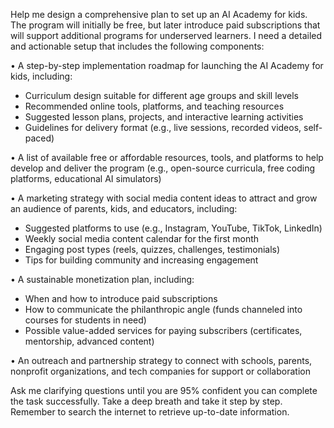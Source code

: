Help me design a comprehensive plan to set up an AI Academy for kids. The program will initially be free, but later introduce paid subscriptions that will support additional programs for underserved learners. I need a detailed and actionable setup that includes the following components:

• A step-by-step implementation roadmap for launching the AI Academy for kids, including:
  - Curriculum design suitable for different age groups and skill levels
  - Recommended online tools, platforms, and teaching resources
  - Suggested lesson plans, projects, and interactive learning activities
  - Guidelines for delivery format (e.g., live sessions, recorded videos, self-paced)

• A list of available free or affordable resources, tools, and platforms to help develop and deliver the program (e.g., open-source curricula, free coding platforms, educational AI simulators)

• A marketing strategy with social media content ideas to attract and grow an audience of parents, kids, and educators, including:
  - Suggested platforms to use (e.g., Instagram, YouTube, TikTok, LinkedIn)
  - Weekly social media content calendar for the first month
  - Engaging post types (reels, quizzes, challenges, testimonials)
  - Tips for building community and increasing engagement

• A sustainable monetization plan, including:
  - When and how to introduce paid subscriptions
  - How to communicate the philanthropic angle (funds channeled into courses for students in need)
  - Possible value-added services for paying subscribers (certificates, mentorship, advanced content)

• An outreach and partnership strategy to connect with schools, parents, nonprofit organizations, and tech companies for support or collaboration

Ask me clarifying questions until you are 95% confident you can complete the task successfully. Take a deep breath and take it step by step. Remember to search the internet to retrieve up-to-date information.